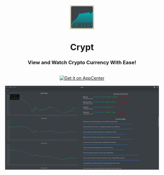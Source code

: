 <div align="center">
    <img width="80" height="80" src="icon.png" alt="Icon">
  <h1 align="center">Crypt</h1>
  <h3 align="center">View and Watch Crypto Currency With Ease!</h3>
  <br>
  <a href="https://appcenter.elementary.io/com.github.dcharles525.crypt">
    <img src="https://appcenter.elementary.io/badge.svg?new" alt="Get it on AppCenter" />
  </a>
  <br><br>
  <img src="https://raw.githubusercontent.com/dcharles525/crypt/master/data/screenshot.png" alt="Crypt Screenshot">
</div>
